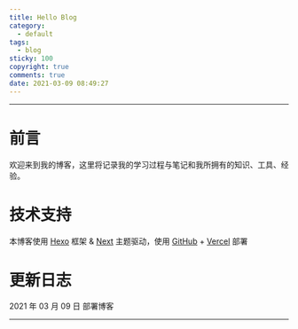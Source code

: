 ```yaml
---
title: Hello Blog
category:
  - default
tags:
  - blog
sticky: 100
copyright: true
comments: true
date: 2021-03-09 08:49:27
---
```


---

# 前言

欢迎来到我的博客，这里将记录我的学习过程与笔记和我所拥有的知识、工具、经验。

<!-- more -->

# 技术支持

本博客使用 [Hexo](https://hexo.io/) 框架 & [Next](https://github.com/next-theme/hexo-theme-next) 主题驱动，使用 [GitHub](https://github.com/dliksr/MyBlog) + [Vercel](https://vercel.com/) 部署

# 更新日志

2021 年 03 月 09 日 部署博客

---
